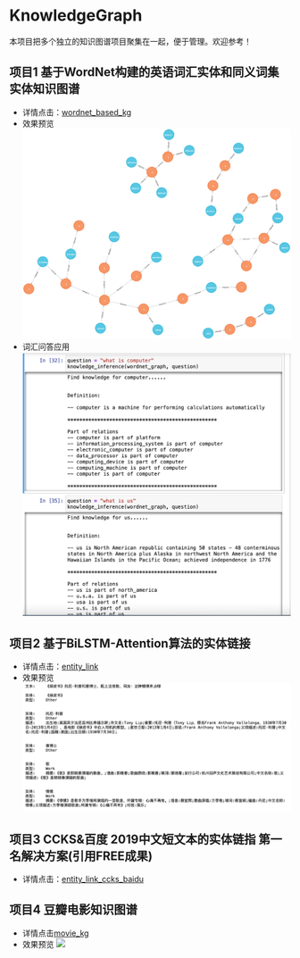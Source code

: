 # KnowledgeGraph
本项目把多个独立的知识图谱项目聚集在一起，便于管理。欢迎参考！

## 项目1 基于WordNet构建的英语词汇实体和同义词集实体知识图谱
+ 详情点击：[wordnet_based_kg](./wordnet_based_kg)
+ 效果预览
![](./wordnet_based_kg/graph.png)
+ 词汇问答应用
![](./wordnet_based_kg/qa_app.png)

## 项目2 基于BiLSTM-Attention算法的实体链接
+ 详情点击：[entity_link](./entity_link)
+ 效果预览
![](./el.png)

## 项目3 CCKS&百度 2019中文短文本的实体链指 第一名解决方案(引用FREE成果)
+ 详情点击：[entity_link_ccks_baidu](./entity_link_ccks_baidu)

## 项目4 豆瓣电影知识图谱
+ 详情点击[movie_kg](./movie_kg)
+ 效果预览
![](./movie_kb/graph.png)
